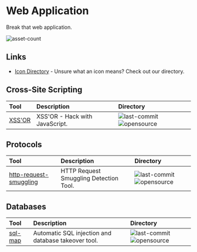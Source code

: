 # Web Application

Break that web application.

![asset-count](https://img.shields.io/badge/Tools%20%26%20Resources%20Available-3-947cb0?style=for-the-badge)

## Links <!-- {docsify-ignore} -->

- [Icon Directory](../ICONS.md) - Unsure what an icon means? Check out our directory.

## Cross-Site Scripting

| Tool | Description | Directory |
| :--- | :--- | :--- |
| [XSS'OR](https://github.com/evilcos/xssor2) | XSS'OR - Hack with JavaScript. | ![last-commit](https://img.shields.io/github/last-commit/evilcos/xssor2?color=947cb0&style=flat-square) ![opensource](https://raw.githubusercontent.com/0xPGP/SecTools/main/docs/icons/opensource.png) |

## Protocols

| Tool | Description | Directory |
| :--- | :--- | :--- |
| [http-request-smuggling](https://github.com/anshumanpattnaik/http-request-smuggling) | HTTP Request Smuggling Detection Tool. | ![last-commit](https://img.shields.io/github/last-commit/anshumanpattnaik/http-request-smuggling?color=947cb0&style=flat-square) ![opensource](https://raw.githubusercontent.com/0xPGP/SecTools/main/docs/icons/opensource.png) |

## Databases

| Tool | Description | Directory |
| :--- | :--- | :--- |
| [sql-map](https://github.com/sqlmapproject/sqlmap) | Automatic SQL injection and database takeover tool. | ![last-commit](https://img.shields.io/github/last-commit/sqlmapproject/sqlmap?color=947cb0&style=flat-square) ![opensource](https://raw.githubusercontent.com/0xPGP/SecTools/main/docs/icons/opensource.png) |

